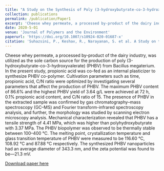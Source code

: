 ```yaml
---
title: "A Study on the Synthesis of Poly (3-hydroxybutyrate-co-3-hydroxyvalerate) by Bacillus megaterium Utilizing Cheese Whey Permeate"
collection: publications
permalink: /publication/Paper1
excerpt: 'Cheese whey permeate, a processed by-product of the dairy industry, was utilized as the sole carbon source for the production of poly (3-hydroxybutyrate-co-3-hydroxyvalerate) (PHBV) from Bacillus megaterium. In the present study, propionic acid was co-fed as an internal plasticizer to synthesize PHBV co-polymer. Cultivation parameters such as time, propionic acid, C/N ratio were optimized by investigating several parameters that affect the production of PHBV. The maximum PHBV content of 86.6% and the highest PHBV yield of 3.64 g/L were achieved at 72 h, 0.1% propionic acid content, and C/N ratio of 15. The presence of PHBV in the extracted sample was confirmed by gas chromatography–mass spectroscopy (GC–MS) and Fourier transform-infrared spectroscopy analysis, and further, the morphology was studied by scanning electron microscopy analysis. Mechanical characterization revealed that PHBV has a tensile strength of 4.41 MPa, which was higher than polyhydroxybutyrate with 3.37 MPa. The PHBV biopolymer was observed to be thermally stable between 100–400 °C. The melting point, crystallization temperature and glass transition temperature of PHBV were measured to be 116.60 °C, 108.92 °C and 87.88 °C respectively. The synthesized PHBV nanoparticles had an average diameter of 343.3 nm, and the zeta potential was found to be—21.3 mV.'
date: 2020-5-01
venue: 'Journal of Polymers and the Environment'
paperurl: 'https://doi.org/10.1007/s10924-020-01687-x'
citation: 'Suhazsini, P., Keshav, R., Narayanan, S. et al. A Study on the Synthesis of Poly (3-hydroxybutyrate-co-3-hydroxyvalerate) by Bacillus megaterium Utilizing Cheese Whey Permeate. J Polym Environ 28, 1390–1405 (2020). '
---
```

Cheese whey permeate, a processed by-product of the dairy industry, was utilized as the sole carbon source for the production of poly (3-hydroxybutyrate-co-3-hydroxyvalerate) (PHBV) from Bacillus megaterium. In the present study, propionic acid was co-fed as an internal plasticizer to synthesize PHBV co-polymer. Cultivation parameters such as time, propionic acid, C/N ratio were optimized by investigating several parameters that affect the production of PHBV. The maximum PHBV content of 86.6% and the highest PHBV yield of 3.64 g/L were achieved at 72 h, 0.1% propionic acid content, and C/N ratio of 15. The presence of PHBV in the extracted sample was confirmed by gas chromatography–mass spectroscopy (GC–MS) and Fourier transform-infrared spectroscopy analysis, and further, the morphology was studied by scanning electron microscopy analysis. Mechanical characterization revealed that PHBV has a tensile strength of 4.41 MPa, which was higher than polyhydroxybutyrate with 3.37 MPa. The PHBV biopolymer was observed to be thermally stable between 100–400 °C. The melting point, crystallization temperature and glass transition temperature of PHBV were measured to be 116.60 °C, 108.92 °C and 87.88 °C respectively. The synthesized PHBV nanoparticles had an average diameter of 343.3 nm, and the zeta potential was found to be—21.3 mV.

[Download paper here](http://anganachaudhuri.github.io/files/paper1.pdf)